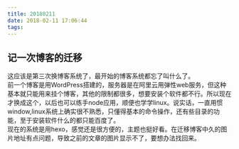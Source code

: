 ```yaml
---
title: 20180211
date: 2018-02-11 17:06:44
tags:
---
```


## 记一次博客的迁移
这应该是第三次换博客系统了，最开始的博客系统都忘了叫什么了。  
前一个博客是用WordPress搭建的，服务器是在阿里云用弹性web服务，但这种基本就只能用来挂个博客，其他的限制都很多，想要安装个软件都不行。所以现在才换成这个，以后也可以练手node应用，顺便也学学linux。说实话，一直用惯window,linux系统上确实很不熟悉，只懂得基本的命令操作，还有些目录的功能，至于安装软件什么的都只能百度了。  
现在的系统是用hexo，感觉还是很方便的，主题也挺好看。在迁移博客中久的图片地址有点问题，导致之前的文章的图片显示不了，要想办法找回来。  

